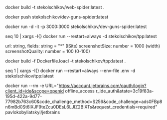 docker build -t stekolschikov/web-spider:latest . 


docker push stekolschikov/dev-guns-spider:latest

docker run -d -it -p 3000:3000 stekolschikov/dev-guns-spider:latest

seq 10 | xargs -I{} docker run --restart=always -d stekolschikov/tpp:latest

url: string,
fields: string = "*" (ISite)
screenshotSize: number = 1000 (width)
screenshotQuality: number = 100 (0-100)

docker build -f Dockerfile.loacl -t stekolschikov/tpp:latest .

seq 1 | xargs -I{} docker run --restart=always --env-file .env -d stekolschikov/tpp:latest


docker run --rm -e URL="https://account.jetbrains.com/oauth/login?client_id=ide&scope=openid offline_access r_ide_auth&state=3c19f83a-195d-422a-9d77-77982b763c60&code_challenge_method=S256&code_challenge=ads0FBp8n6mBd0St6lXJF9teZcu0DEsL6LJlZ2BiXTs&request_credentials=required" pavlokobyliatskyi/jetbrains
